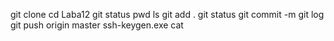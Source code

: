 git clone
cd Laba12
git status
pwd
ls
git add . 
git status
git commit -m
git log
git push origin master
ssh-keygen.exe
cat
